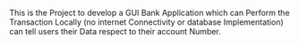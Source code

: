 This is the Project to develop a GUI Bank Application which can Perform the Transaction Locally (no internet Connectivity or database Implementation) can tell users their Data respect to their account Number.
